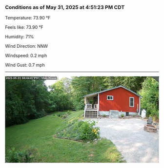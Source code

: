 ### Conditions as of May 31, 2025 at 4:51:23 PM CDT 

Temperature: 73.90 &deg;F

Feels like: 73.90 &deg;F

Humidity: 71%

Wind Direction: NNW

Windspeed: 0.2 mph

Wind Gust: 0.7 mph

---

<img src="./images/latest.jpeg"/>


